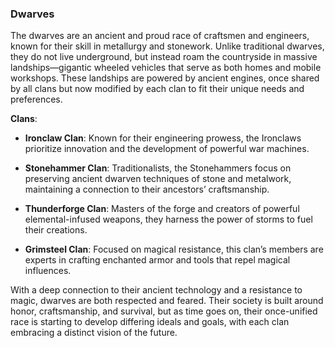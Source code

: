 
### Dwarves

The dwarves are an ancient and proud race of craftsmen and engineers, known for their skill in metallurgy and stonework. Unlike traditional dwarves, they do not live underground, but instead roam the countryside in massive landships—gigantic wheeled vehicles that serve as both homes and mobile workshops. These landships are powered by ancient engines, once shared by all clans but now modified by each clan to fit their unique needs and preferences.

**Clans**:

- **Ironclaw Clan**: Known for their engineering prowess, the Ironclaws prioritize innovation and the development of powerful war machines.
    
- **Stonehammer Clan**: Traditionalists, the Stonehammers focus on preserving ancient dwarven techniques of stone and metalwork, maintaining a connection to their ancestors’ craftsmanship.
    
- **Thunderforge Clan**: Masters of the forge and creators of powerful elemental-infused weapons, they harness the power of storms to fuel their creations.
    
- **Grimsteel Clan**: Focused on magical resistance, this clan’s members are experts in crafting enchanted armor and tools that repel magical influences.
    

With a deep connection to their ancient technology and a resistance to magic, dwarves are both respected and feared. Their society is built around honor, craftsmanship, and survival, but as time goes on, their once-unified race is starting to develop differing ideals and goals, with each clan embracing a distinct vision of the future.